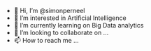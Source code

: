 - 👋 Hi, I’m @simonperneel
- 👀 I’m interested in Artificial Intelligence
- 🌱 I’m currently learning on Big Data analytics
- 💞️ I’m looking to collaborate on ...
- 📫 How to reach me ...

<!---
simonperneel/simonperneel is a ✨ special ✨ repository because its `README.md` (this file) appears on your GitHub profile.
You can click the Preview link to take a look at your changes.
--->
